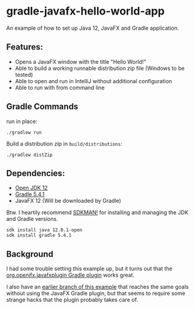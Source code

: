 # gradle-javafx-hello-world-app

An example of how to set up Java 12, JavaFX and Gradle application.

## Features:

  * Opens a JavaFX window with the title "Hello World!"
  * Able to build a working runnable distribution zip file (Windows to be tested)
  * Able to open and run in IntelliJ without additional configuration
  * Able to run with from command line

## Gradle Commands
run in place:

    ./gradlew run 

Build a distribution zip in `build/distributions`:

    ./gradlew distZip


## Dependencies:
  * [Open JDK 12](https://adoptopenjdk.net/?variant=openjdk12&jvmVariant=hotspot)
  * [Gradle 5.4.1](https://gradle.org/install/)
  * JavaFX 12 (Will be downloaded by Gradle)

Btw. I heartily recommend [SDKMAN!](https://sdkman.io/) for installing and managing
the JDK and Gradle versions.


    sdk install java 12.0.1-open
    sdk install gradle 5.4.1

## Background
I had some trouble setting this example up, but it turns out that the 
[org.openjfx.javafxplugin Gradle plugin](https://github.com/openjfx/javafx-gradle-plugin)
works great.

I also have an 
[earlier branch of this example](https://github.com/pelamfi/gradle-javafx-hello-world-app/tree/gradle-javafx-run-working-without-plugin-and-with-hacks) 
that reaches the same goals without using the JavaFX Gradle
plugin, but that seems to require some strange hacks that the plugin probably takes care of.
